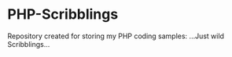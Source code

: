 # PHP-Scribblings
Repository created for storing my PHP coding samples:
...Just wild Scribblings...
